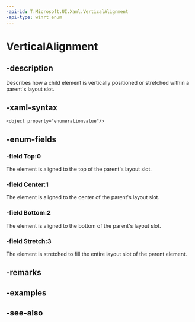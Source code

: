 ```yaml
---
-api-id: T:Microsoft.UI.Xaml.VerticalAlignment
-api-type: winrt enum
---
```


<!-- Enumeration syntax
public enum Microsoft.UI.Xaml.VerticalAlignment : int
-->

# VerticalAlignment

## -description

Describes how a child element is vertically positioned or stretched within a parent's layout slot.

## -xaml-syntax

```xaml
<object property="enumerationvalue"/>
```

## -enum-fields

### -field Top:0

The element is aligned to the top of the parent's layout slot.

### -field Center:1

The element is aligned to the center of the parent's layout slot.

### -field Bottom:2

The element is aligned to the bottom of the parent's layout slot.

### -field Stretch:3

The element is stretched to fill the entire layout slot of the parent element.

## -remarks

## -examples

## -see-also
